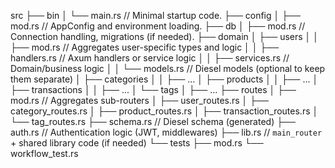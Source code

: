 src
├── bin
│ └── main.rs // Minimal startup code.
├── config
│ ├── mod.rs // AppConfig and environment loading.
├── db
│ ├── mod.rs // Connection handling, migrations (if needed).
├── domain
│ ├── users
│ │ ├── mod.rs // Aggregates user-specific types and logic
│ │ ├── handlers.rs // Axum handlers or service logic
│ │ ├── services.rs // Domain/business logic
│ │ └── models.rs // Diesel models (optional to keep them separate)
│ ├── categories
│ │ ├── ...
│ ├── products
│ │ ├── ...
│ ├── transactions
│ │ ├── ...
│ └── tags
│ ├── ...
├── routes
│ ├── mod.rs // Aggregates sub-routers
│ ├── user_routes.rs
│ ├── category_routes.rs
│ ├── product_routes.rs
│ ├── transaction_routes.rs
│ └── tag_routes.rs
├── schema.rs // Diesel schema (generated)
├── auth.rs // Authentication logic (JWT, middlewares)
├── lib.rs // `main_router` + shared library code (if needed)
└── tests
├── mod.rs
└── workflow_test.rs
